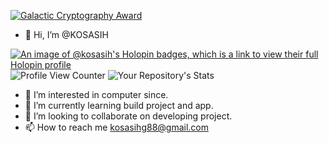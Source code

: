 [![Galactic Cryptography Award](https://img.shields.io/badge/Galactic%20Cryptography%20Award-Winner-ff69b4.svg)](https://galactic-cryptography-award.org/winners/kosasih)


- 👋 Hi, I’m @KOSASIH

[![An image of @kosasih's Holopin badges, which is a link to view their full Holopin profile](https://holopin.me/kosasih)](https://holopin.io/@kosasih)
![Profile View Counter](https://komarev.com/ghpvc/?username=KOSASIH)
![Your Repository's Stats](https://github-readme-stats.vercel.app/api?username=KOSASIH&show_icons=true)

- 👀 I’m interested in computer since. 
- 🌱 I’m currently learning build project and app. 
- 💞️ I’m looking to collaborate on developing project. 
- 📫 How to reach me kosasihg88@gmail.com

<!---
KOSASIH/KOSASIH is a ✨ special ✨ repository because its `README.md` (this file) appears on your GitHub profile.
You can click the Preview link to take a look at your changes.
--->

